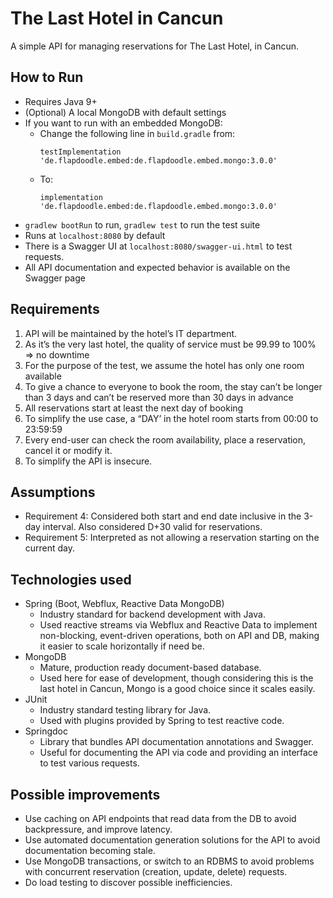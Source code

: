 # The Last Hotel in Cancun

A simple API for managing reservations for The Last Hotel, in Cancun.

## How to Run
- Requires Java 9+
- (Optional) A local MongoDB with default settings
- If you want to run with an embedded MongoDB:
    - Change the following line in `build.gradle` from:
      ```
      testImplementation 'de.flapdoodle.embed:de.flapdoodle.embed.mongo:3.0.0'
      ```
    - To:
      ```
      implementation 'de.flapdoodle.embed:de.flapdoodle.embed.mongo:3.0.0'
      ```
- `gradlew bootRun` to run, `gradlew test` to run the test suite
- Runs at `localhost:8080` by default
- There is a Swagger UI at `localhost:8080/swagger-ui.html` to test requests.
- All API documentation and expected behavior is available on the Swagger page

## Requirements
1. API will be maintained by the hotel’s IT department.
2. As it’s the very last hotel, the quality of service must be 99.99 to 100% => no downtime
3. For the purpose of the test, we assume the hotel has only one room available
4. To give a chance to everyone to book the room, the stay can’t be longer than 3 days and can’t be reserved more than 30 days in advance
5. All reservations start at least the next day of booking
6. To simplify the use case, a “DAY’ in the hotel room starts from 00:00 to 23:59:59
7. Every end-user can check the room availability, place a reservation, cancel it or modify it.
8. To simplify the API is insecure.

## Assumptions
- Requirement 4: Considered both start and end date inclusive in the 3-day interval. Also considered D+30 valid for reservations.
- Requirement 5: Interpreted as not allowing a reservation starting on the current day.

## Technologies used
- Spring (Boot, Webflux, Reactive Data MongoDB)
  - Industry standard for backend development with Java.
  - Used reactive streams via Webflux and Reactive Data to implement non-blocking, event-driven operations, both on API and DB, making it easier to scale horizontally if need be.
- MongoDB
  - Mature, production ready document-based database.
  - Used here for ease of development, though considering this is the last hotel in Cancun, Mongo is a good choice since it scales easily.
- JUnit
  - Industry standard testing library for Java.
  - Used with plugins provided by Spring to test reactive code.
- Springdoc
  - Library that bundles API documentation annotations and Swagger.
  - Useful for documenting the API via code and providing an interface to test various requests.

## Possible improvements
- Use caching on API endpoints that read data from the DB to avoid backpressure, and improve latency.
- Use automated documentation generation solutions for the API to avoid documentation becoming stale.
- Use MongoDB transactions, or switch to an RDBMS to avoid problems with concurrent reservation (creation, update, delete) requests.
- Do load testing to discover possible inefficiencies.
